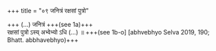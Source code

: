 +++
title = "०९ जनित्रं रक्षसां पुत्रो"

+++
(…) जनित्रं +++(see 1a)+++  
रक्षसां पुत्रो ऽस्य् अभ्वेभ्यो ऽधि (…) ॥ +++(see 1b-o] [abhvebhyo Selva 2019, 190; Bhatt. abbhavebhyo)+++